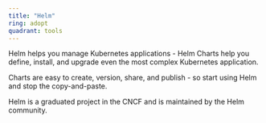 ```yaml
---
title: "Helm"
ring: adopt
quadrant: tools
---
```


Helm helps you manage Kubernetes applications - Helm Charts help you define,
install, and upgrade even the most complex Kubernetes application.

Charts are easy to create, version, share, and publish - so start using Helm and
stop the copy-and-paste.

Helm is a graduated project in the CNCF and is maintained by the Helm community.
